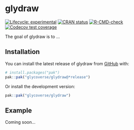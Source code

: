 
<!-- README.md is generated from README.Rmd. Please edit that file -->

# glydraw

<!-- badges: start -->

[![Lifecycle:
experimental](https://img.shields.io/badge/lifecycle-experimental-orange.svg)](https://lifecycle.r-lib.org/articles/stages.html#experimental)
[![CRAN
status](https://www.r-pkg.org/badges/version/glydraw)](https://CRAN.R-project.org/package=glydraw)
[![R-CMD-check](https://github.com/glycoverse/glydraw/actions/workflows/R-CMD-check.yaml/badge.svg)](https://github.com/glycoverse/glydraw/actions/workflows/R-CMD-check.yaml)
[![Codecov test
coverage](https://codecov.io/gh/glycoverse/glydraw/graph/badge.svg)](https://app.codecov.io/gh/glycoverse/glydraw)
<!-- badges: end -->

The goal of glydraw is to …

## Installation

You can install the latest release of glydraw from
[GitHub](https://github.com/) with:

``` r
# install.packages("pak")
pak::pak("glycoverse/glydraw@*release")
```

Or install the development version:

``` r
pak::pak("glycoverse/glydraw")
```

## Example

Coming soon...
